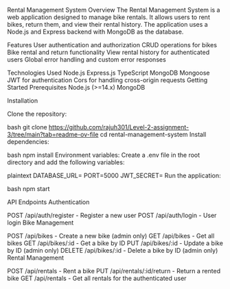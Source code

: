 Rental Management System
Overview
The Rental Management System is a web application designed to manage bike rentals. It allows users to rent bikes, return them, and view their rental history. The application uses a Node.js and Express backend with MongoDB as the database.

Features
User authentication and authorization
CRUD operations for bikes
Bike rental and return functionality
View rental history for authenticated users
Global error handling and custom error responses

Technologies Used
Node.js
Express.js
TypeScript
MongoDB
Mongoose
JWT for authentication
Cors for handling cross-origin requests
Getting Started
Prerequisites
Node.js (>=14.x)
MongoDB

Installation

Clone the repository:

bash
git clone https://github.com/rajuh301/Level-2-assignment-3/tree/main?tab=readme-ov-file
cd rental-management-system
Install dependencies:

bash
npm install
Environment variables:
Create a .env file in the root directory and add the following variables:

plaintext
DATABASE_URL=<your-mongodb-url>
PORT=5000
JWT_SECRET=<your-jwt-secret>
Run the application:

bash
npm start


API Endpoints
Authentication

POST /api/auth/register - Register a new user
POST /api/auth/login - User login
Bike Management

POST /api/bikes - Create a new bike (admin only)
GET /api/bikes - Get all bikes
GET /api/bikes/:id - Get a bike by ID
PUT /api/bikes/:id - Update a bike by ID (admin only)
DELETE /api/bikes/:id - Delete a bike by ID (admin only)
Rental Management

POST /api/rentals - Rent a bike
PUT /api/rentals/:id/return - Return a rented bike
GET /api/rentals - Get all rentals for the authenticated user
